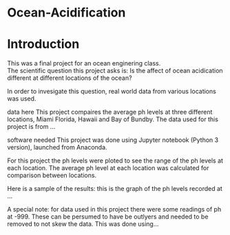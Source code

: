 # Ocean-Acidification

# Introduction
This was a final project for an ocean enginering class.  
The scientific question this project asks is: Is the affect of ocean acidication different at different locations of the ocean?	

In order to invesigate this question, real world data from various locations was used.

data here
This project compaires the average ph levels at three different locations, Miami Florida, Hawaii and Bay of Bundby.
The data used for this project is from ...

software needed
This project was done using Jupyter notebook (Python 3 version), launched from Anaconda. 

For this project the ph levels were ploted to see the range of the ph levels at each location.
The average ph level at each location was calculated for comparison between locations.

Here is a sample of the results: this is the graph of the ph levels recorded at ...


A special note: for data used in this project there were some readings of ph at -999. 
These can be persumed to have be outlyers and needed to be removed to not skew the data.
This was done using...
